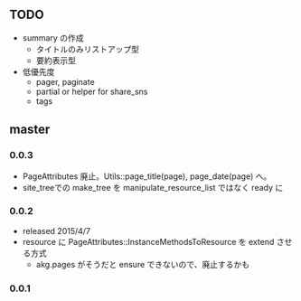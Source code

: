 ## TODO

* summary の作成
  * タイトルのみリストアップ型
  * 要約表示型
* 低優先度  
  * pager, paginate
  * partial or helper for share_sns
  * tags

## master

### 0.0.3
* PageAttributes 廃止。Utils::page_title(page), page_date(page) へ。
* site_treeでの make_tree を manipulate_resource_list ではなく ready に


### 0.0.2

* released 2015/4/7
* resource に PageAttributes::InstanceMethodsToResource を extend させる方式
  * akg.pages がそうだと ensure できないので、廃止するかも
  
### 0.0.1

